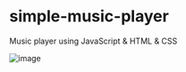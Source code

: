 # simple-music-player
Music player using JavaScript &amp; HTML &amp; CSS 



![image](https://github.com/user-attachments/assets/07d36ea8-a8e6-43b8-b74a-60eca904be30)
